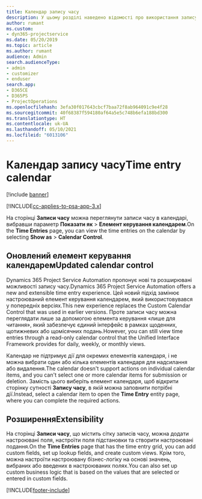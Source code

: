 ```yaml
---
title: Календар запису часу
description: У цьому розділі наведено відомості про використання запису часу в календарі.
author: rumant
ms.custom:
- dyn365-projectservice
ms.date: 05/20/2019
ms.topic: article
ms.author: rumant
audience: Admin
search.audienceType:
- admin
- customizer
- enduser
search.app:
- D365CE
- D365PS
- ProjectOperations
ms.openlocfilehash: 3efa30f017643cbcf7baa72f8ab964091c9e4f28
ms.sourcegitcommit: 40f68387f594180af64a5e5c748b6efa188bd300
ms.translationtype: HT
ms.contentlocale: uk-UA
ms.lasthandoff: 05/10/2021
ms.locfileid: "6013106"
---
```

# <a name="time-entry-calendar"></a><span data-ttu-id="06b15-103">Календар запису часу</span><span class="sxs-lookup"><span data-stu-id="06b15-103">Time entry calendar</span></span>

[!include [banner](../includes/psa-now-project-operations.md)]

[!INCLUDE[cc-applies-to-psa-app-3.x](../includes/cc-applies-to-psa-app-3x.md)]

<span data-ttu-id="06b15-104">На сторінці **Записи часу** можна переглянути записи часу в календарі, вибравши параметр **Показати як** \> **Елемент керування календарем**.</span><span class="sxs-lookup"><span data-stu-id="06b15-104">On the **Time Entries** page, you can view the time entries on the calendar by selecting **Show as** \> **Calendar Control**.</span></span>

## <a name="updated-calendar-control"></a><span data-ttu-id="06b15-105">Оновлений елемент керування календарем</span><span class="sxs-lookup"><span data-stu-id="06b15-105">Updated calendar control</span></span>

<span data-ttu-id="06b15-106">Dynamics 365 Project Service Automation пропонує нові та розширювані можливості запису часу.</span><span class="sxs-lookup"><span data-stu-id="06b15-106">Dynamics 365 Project Service Automation offers a new and extensible time entry experience.</span></span> <span data-ttu-id="06b15-107">Цей новий підхід замінює настроюваний елемент керування календарем, який використовувався у попередніх версіях.</span><span class="sxs-lookup"><span data-stu-id="06b15-107">This new experience replaces the Custom Calendar Control that was used in earlier versions.</span></span> <span data-ttu-id="06b15-108">Проте записи часу можна переглядати лише за допомогою елемента керування «лише для читання», який забезпечує єдиний інтерфейс в рамках щоденних, щотижневих або щомісячних подань.</span><span class="sxs-lookup"><span data-stu-id="06b15-108">However, you can still view time entries through a read-only calendar control that the Unified Interface Framework provides for daily, weekly, or monthly views.</span></span>

<span data-ttu-id="06b15-109">Календар не підтримує дії для окремих елементів календаря, і не можна вибрати один або кілька елементів календаря для надсилання або видалення.</span><span class="sxs-lookup"><span data-stu-id="06b15-109">The calendar doesn't support actions on individual calendar items, and you can't select one or more calendar items for submission or deletion.</span></span> <span data-ttu-id="06b15-110">Замість цього виберіть елемент календаря, щоб відкрити сторінку сутності **Запису часу**, в якій можна заповнити потрібні дії.</span><span class="sxs-lookup"><span data-stu-id="06b15-110">Instead, select a calendar item to open the **Time Entry** entity page, where you can complete the required actions.</span></span>

## <a name="extensibility"></a><span data-ttu-id="06b15-111">Розширення</span><span class="sxs-lookup"><span data-stu-id="06b15-111">Extensibility</span></span>

<span data-ttu-id="06b15-112">На сторінці **Записи часу**, що містить сітку записів часу, можна додати настроювані поля, настроїти поля підстановки та створити настроювані подання.</span><span class="sxs-lookup"><span data-stu-id="06b15-112">On the **Time Entries** page that has the time entry grid, you can add custom fields, set up lookup fields, and create custom views.</span></span> <span data-ttu-id="06b15-113">Крім того, можна настроїти настроювану бізнес-логіку на основі значень, вибраних або введених в настроюваних полях.</span><span class="sxs-lookup"><span data-stu-id="06b15-113">You can also set up custom business logic that is based on the values that are selected or entered in custom fields.</span></span>


[!INCLUDE[footer-include](../includes/footer-banner.md)]